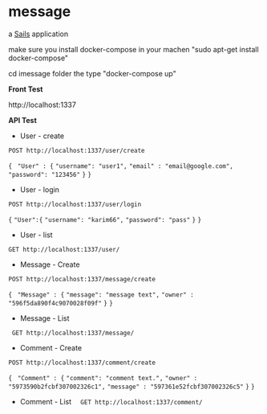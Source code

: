 # message

a [Sails](http://sailsjs.org) application

make sure you install docker-compose in your machen   "sudo apt-get install docker-compose"

cd imessage folder the type "docker-compose up"

**Front Test**

http://localhost:1337


**API Test**

* User - create

`POST http://localhost:1337/user/create`

  `{ `
   `"User" : {`
	   `"username": "user1",`
     `"email" : "email@google.com",`
     `"password": "123456"`
	`}`
 `}`

* User - login 

`POST http://localhost:1337/user/login`

`{`
  `"User":{`
    `"username": "karim66",`
    `"password": "pass"`
  `}`
`}`

* User - list

`GET http://localhost:1337/user/`

* Message - Create

`POST http://localhost:1337/message/create`

`{ `
`"Message" : {`
	 `"message": "message text",`
     `"owner" : "596f5da890f4c9070028f09f"`
	`}`
 `}`
 
*  Message - List

 ` GET http://localhost:1337/message/`
  
  
  
 *  Comment - Create

`POST http://localhost:1337/comment/create`

`{ `
`"Comment" : {`
	 `"comment": "comment text.",`
     `"owner" : "5973590b2fcbf307002326c1",`
     `"message" : "597361e52fcbf307002326c5"`
	`}`
 `}`
 
*  Comment - List
`  GET http://localhost:1337/comment/`
  
  
 
